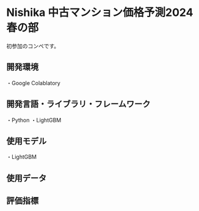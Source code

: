 # Nishika 中古マンション価格予測2024春の部

初参加のコンペです。


## 開発環境
・Google Colablatory

## 開発言語・ライブラリ・フレームワーク
・Python
・LightGBM


## 使用モデル
・LightGBM

## 使用データ

## 評価指標
